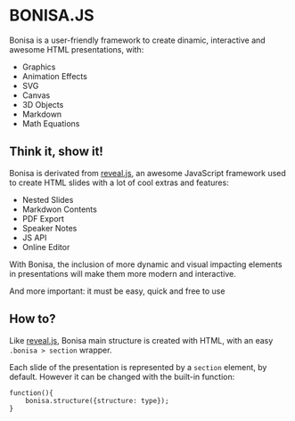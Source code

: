 # BONISA.JS

Bonisa is a user-friendly framework to create dinamic, interactive and awesome HTML presentations, with:

* Graphics
* Animation Effects
* SVG
* Canvas
* 3D Objects
* Markdown
* Math Equations

## Think it, show it!

Bonisa is derivated from [reveal.js](https://github.com/hakimel/reveal.js/), an awesome JavaScript 
framework used to create HTML slides with a lot of cool extras and features:

* Nested Slides
* Markdwon Contents
* PDF Export
* Speaker Notes
* JS API
* Online Editor

With Bonisa, the inclusion of more dynamic and visual impacting elements in presentations will make them
more modern and interactive.

And more important: it must be easy, quick and free to use

## How to?

Like [reveal.js](https://github.com/hakimel/reveal.js/), Bonisa main structure
is created with HTML, with an easy `.bonisa > section` wrapper.

Each slide of the presentation is represented by a `section` element, by default.
However it can be changed with the built-in function:


```
function(){
    bonisa.structure({structure: type});
}
```